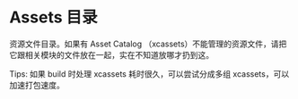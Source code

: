# Assets 目录

资源文件目录。如果有 Asset Catalog （xcassets）不能管理的资源文件，请把它跟相关模块的文件放在一起，实在不知道放哪才扔到这。

Tips: 如果 build 时处理 xcassets 耗时很久，可以尝试分成多组 xcassets，可以加速打包速度。
